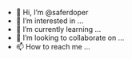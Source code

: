 - 👋 Hi, I’m @saferdoper
- 👀 I’m interested in ...
- 🌱 I’m currently learning ...
- 💞️ I’m looking to collaborate on ...
- 📫 How to reach me ...

<!---
saferdoper/saferdoper is a ✨ special ✨ repository because its `README.md` (this file) appears on your GitHub profile.
You can click the Preview link to take a look at your changes.
--->
